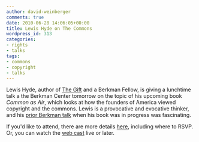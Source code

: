 ```yaml
---
author: david-weinberger
comments: true
date: 2010-06-28 14:06:05+00:00
title: Lewis Hyde on The Commons
wordpress_id: 313
categories:
- rights
- talks
tags:
- commons
- copyright
- talks
---
```


Lewis Hyde, author of [The Gift](http://www.lewishyde.com/pub/gift.html) and a Berkman Fellow, is giving a lunchtime talk a the Berkman Center tomorrow on the topic of his upcoming book _Common as Air_, which looks at how the founders of America viewed copyright and the commons. Lewis is a provocative and evocative thinker, and his [prior Berkman talk](http://www.hyperorg.com/blogger/2009/06/09/berkman-lewis-hyde-on-the-commons/) when his book was in progress was fascinating.

If you'd like to attend, there are more details [here](http://cyber.law.harvard.edu/events/luncheon/2010/06/hyde), including where to RSVP. Or, you can watch the [web cast](http://cyber.law.harvard.edu/interactive/webcast) live or later.
